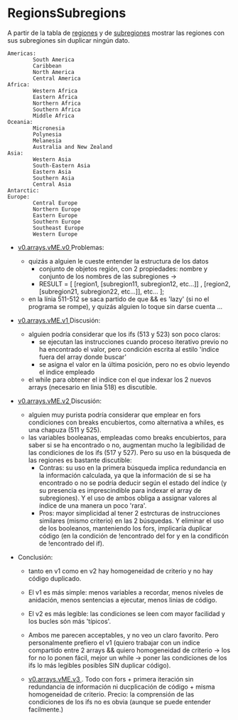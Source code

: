 # RegionsSubregions

A partir de la tabla de [regiones](../data/regions.js) y de [subregiones](../data/subregions.js) mostrar las regiones con sus subregiones sin duplicar ningún dato.

~~~
Americas:
        South America
        Caribbean
        North America
        Central America
Africa:
        Western Africa
        Eastern Africa
        Northern Africa
        Southern Africa
        Middle Africa
Oceania:
        Micronesia
        Polynesia
        Melanesia
        Australia and New Zealand
Asia:
        Western Asia
        South-Eastern Asia
        Eastern Asia
        Southern Asia
        Central Asia
Antarctic:
Europe:
        Central Europe
        Northern Europe
        Eastern Europe
        Southern Europe
        Southeast Europe
        Western Europe
~~~

- [v0.arrays.vME.v0 ](./v0.arrays/vME/v0/app.js) Problemas: 
  - quizás a alguien le cueste entender la estructura de los datos 
    * conjunto de objetos región, con 2 propiedades: nombre y conjunto de los nombres de las subregiones ->
    * RESULT = [ [region1, [subregion11, subregion12, etc...]] , [region2, [subregion21, subregion22, etc...]], etc... ];
  - en la línia 511-512 se saca partido de que && es 'lazy' (si no el programa se rompe), y quizás alguien lo toque sin darse cuenta ...
- [v0.arrays.vME.v1  ](./v0.arrays/vME/v1/app.js) Discusión: 
  - alguien podría considerar que los ifs (513 y 523) son poco claros:
    - se ejecutan las instrucciones cuando proceso iterativo previo no ha encontrado el valor, pero condición escrita al estilo 'indice fuera del array donde buscar'
    - se asigna el valor en la última posición, pero no es obvio leyendo el indice empleado
  - el while para obtener el indice con el que indexar los 2 nuevos arrays (necesario en linia 518) es discutible.
- [v0.arrays.vME.v2  ](./v0.arrays/vME/v2/app.js) Discusión: 
  - alguien muy purista podría considerar que emplear en fors condiciones con breaks encubiertos, como alternativa a whiles, es una chapuza (511 y 525).
  - las variables booleanas, empleadas como breaks encubiertos, para saber si se ha encontrado o no, augmentan mucho la legibilidad de las condiciones de los ifs (517 y 527). Pero su uso en la búsqueda de las regiones es bastante discutible:
    - Contras: su uso en la primera búsqueda implica redundancia en la información calculada, ya que la información de si se ha encontrado o no se podría deducir según el estado del índice (y su presencia es imprescindible para indexar el array de subregiones). Y el uso de ambos obliga a assignar valores al índice de una manera un poco 'rara'.
    - Pros: mayor simplicidad al tener 2 estrcturas de instrucciones similares (mismo criterio) en las 2 búsquedas. Y eliminar el uso de los booleanos, manteniendo los fors, implicaría duplicar código (en la condición de !encontrado del for y en la condificón de !encontrado del if).

- Conclusión: 
  - tanto en v1 como en v2 hay homogeneidad de criterio y no hay código duplicado.
  - El v1 es más simple: menos variables a recordar, menos niveles de anidación, menos sentencias a ejecutar, menos linias de código.
  - El v2 es más legible: las condiciones se leen com mayor facilidad y los bucles són más 'típicos'.
  - Ambos me parecen acceptables, y no veo un claro favorito. Pero personalmente prefiero el v1 (quiero trabajar con un indice compartido entre 2 arrays && quiero homogeneidad de criterio -> los for no lo ponen fácil, mejor un while -> poner las condiciones de los ifs lo más legibles posibles SIN duplicar código). 

  - [v0.arrays.vME.v3  ](./v0.arrays/vME/v3/app.js). Todo con fors + primera iteración sin redundancia de información ni ducplicación de código + misma homogeneidad de criterio. Precio: la comprensión de las condiciones de los ifs no es obvia (aunque se puede entender facilmente.)
    